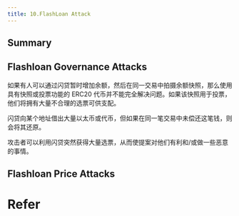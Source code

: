```yaml
---
title: 10.FlashLoan Attack
---
```

## Summary

## Flashloan Governance Attacks
如果有人可以通过闪贷暂时增加余额，然后在同一交易中拍摄余额快照，那么使用具有快照或投票功能的 ERC20 代币并不能完全解决问题。如果该快照用于投票，他们将拥有大量不合理的选票可供支配。

闪贷向某个地址借出大量以太币或代币，但如果在同一笔交易中未偿还这笔钱，则会将其还原。

攻击者可以利用闪贷突然获得大量选票，从而使提案对他们有利和/或做一些恶意的事情。


## Flashloan Price Attacks 

# Refer
